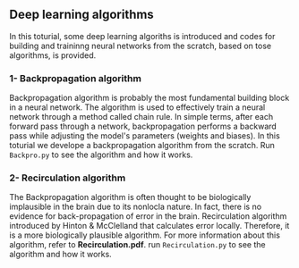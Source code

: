 
## Deep learning algorithms
In this toturial, some deep learning algoriths is introduced and codes for building and traininng neural networks from the scratch, based on tose algorithms, is provided.

### 1- Backpropagation algorithm
Backpropagation algorithm is probably the most fundamental building block in a neural network. The algorithm is used to effectively train a neural network through a method called chain rule. In simple terms, after each forward pass through a network, backpropagation performs a backward pass while adjusting the model's parameters (weights and biases). In this toturial we develope a backpropagation algorithm from the scratch. Run <code>Backpro.py</code> to see the algorithm and how it works. 
    
### 2- Recirculation algorithm
The Backpropagation algorithm is often thought to be biologically implausible in the brain due to its nonlocla nature. In fact, there is no evidence for back-propagation of error in the brain. Recirculation algorithm introduced by Hinton & McClelland that calculates error locally. Therefore, it is a more biologically plausible algorithm. For more information about this algorithm, refer to **Recirculation.pdf**.  run <code>Recirculation.py</code> to see the algorithm and how it works.
